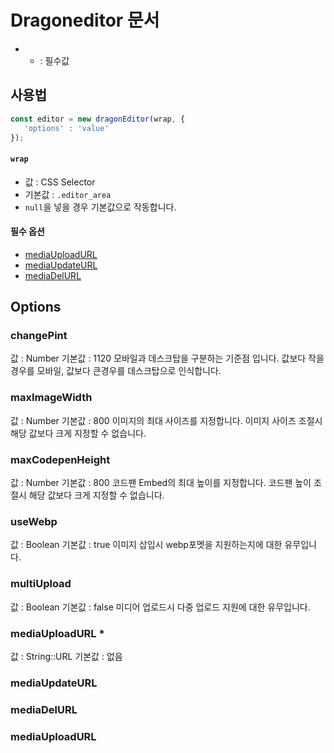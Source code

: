 # Dragoneditor 문서
- * : 필수값

## 사용법
```js
const editor = new dragonEditor(wrap, {
   'options' : 'value'
});
```

#### `wrap`
- 값 : CSS Selector
- 기본값 : `.editor_area`
- `null`을 넣을 경우 기본값으로 작동합니다.

#### 필수 옵션
- [mediaUploadURL](#mediaUploadURL)
- [mediaUpdateURL](#mediaUpdateURL)
- [mediaDelURL](#mediaDelURL)

## Options

### changePint
값 : Number
기본값 : 1120
모바일과 데스크탑을 구분하는 기준점 입니다. 값보다 작을경우를 모바일, 값보다 큰경우를 데스크탑으로 인식합니다.

### maxImageWidth
값 : Number
기본값 : 800
이미지의 최대 사이즈를 지정합니다. 이미지 사이즈 조절시 해당 값보다 크게 지정할 수 없습니다.

### maxCodepenHeight
값 : Number
기본값 : 800
코드팬 Embed의 최대 높이를 지정합니다. 코드팬 높이 조절시 해당 값보다 크게 지정할 수 없습니다.

### useWebp
값 : Boolean
기본값 : true
이미지 삽입시 webp포멧을 지원하는지에 대한 유무입니다.

### multiUpload
값 : Boolean
기본값 : false
미디어 업로드시 다중 업로드 지원에 대한 유무입니다.

### mediaUploadURL *
값 : String::URL
기본값 : 없음

### mediaUpdateURL
### mediaDelURL






### mediaUploadURL



